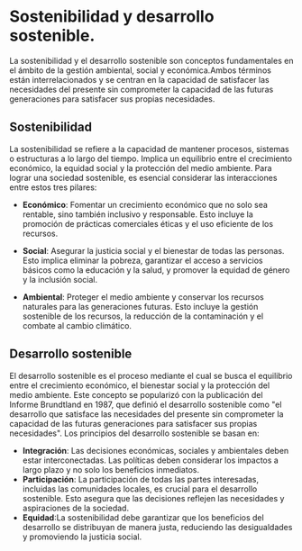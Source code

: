 # Sostenibilidad y desarrollo sostenible.
La sostenibilidad y el desarrollo sostenible son conceptos fundamentales en el ámbito de la gestión ambiental, social y económica.Ambos términos están interrelacionados y se centran en la capacidad de satisfacer las necesidades del presente sin comprometer la capacidad de las futuras generaciones para satisfacer sus propias necesidades.
## Sostenibilidad
La sostenibilidad se refiere a la capacidad de mantener procesos, sistemas o estructuras a lo largo del tiempo. Implica un equilibrio entre el crecimiento económico, la equidad social y la protección del medio ambiente. Para lograr una sociedad sostenible, es esencial considerar las interacciones entre estos tres pilares:

* **Económico**: Fomentar un crecimiento económico que no solo sea rentable, sino también inclusivo y responsable. Esto incluye la promoción de prácticas comerciales éticas y el uso eficiente de los recursos.

* **Social**: Asegurar la justicia social y el bienestar de todas las personas. Esto implica eliminar la pobreza, garantizar el acceso a servicios básicos como la educación y la salud, y promover la equidad de género y la inclusión social.

* **Ambiental**: Proteger el medio ambiente y conservar los recursos naturales para las generaciones futuras. Esto incluye la gestión sostenible de los recursos, la reducción de la contaminación y el combate al cambio climático.
## Desarrollo sostenible
El desarrollo sostenible es el proceso mediante el cual se busca el equilibrio entre el crecimiento económico, el bienestar social y la protección del medio ambiente. Este concepto se popularizó con la publicación del Informe Brundtland en 1987, que definió el desarrollo sostenible como "el desarrollo que satisface las necesidades del presente sin comprometer la capacidad de las futuras generaciones para satisfacer sus propias necesidades".
Los principios del desarrollo sostenible se basan en:
* **Integración**: Las decisiones económicas, sociales y ambientales deben estar interconectadas. Las políticas deben considerar los impactos a largo plazo y no solo los beneficios inmediatos.
* **Participación**: La participación de todas las partes interesadas, incluidas las comunidades locales, es crucial para el desarrollo sostenible. Esto asegura que las decisiones reflejen las necesidades y aspiraciones de la sociedad.
* **Equidad**:La sostenibilidad debe garantizar que los beneficios del desarrollo se distribuyan de manera justa, reduciendo las desigualdades y promoviendo la justicia social.

